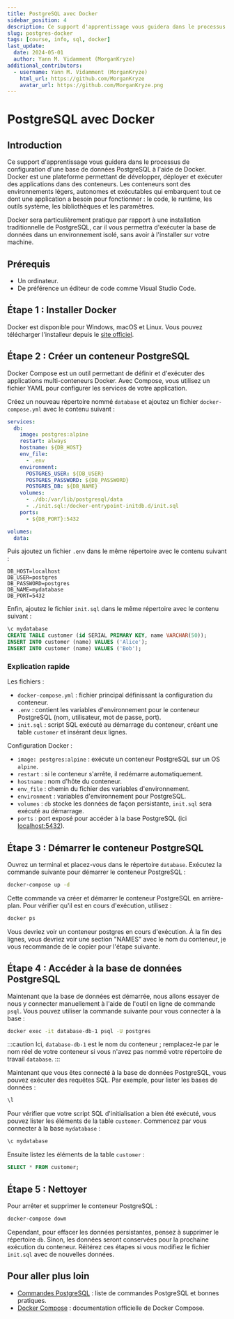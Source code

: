 ```yaml
---
title: PostgreSQL avec Docker
sidebar_position: 4
description: Ce support d'apprentissage vous guidera dans le processus de configuration d'une base de données PostgreSQL à l'aide de Docker.
slug: postgres-docker
tags: [course, info, sql, docker]
last_update:
  date: 2024-05-01
  author: Yann M. Vidamment (MorganKryze)
additional_contributors:
  - username: Yann M. Vidamment (MorganKryze)
    html_url: https://github.com/MorganKryze
    avatar_url: https://github.com/MorganKryze.png
---
```


# PostgreSQL avec Docker

## Introduction

Ce support d'apprentissage vous guidera dans le processus de configuration d'une base de données PostgreSQL à l'aide de Docker. Docker est une plateforme permettant de développer, déployer et exécuter des applications dans des conteneurs. Les conteneurs sont des environnements légers, autonomes et exécutables qui embarquent tout ce dont une application a besoin pour fonctionner : le code, le runtime, les outils système, les bibliothèques et les paramètres.

Docker sera particulièrement pratique par rapport à une installation traditionnelle de PostgreSQL, car il vous permettra d'exécuter la base de données dans un environnement isolé, sans avoir à l'installer sur votre machine.

## Prérequis

- Un ordinateur.
- De préférence un éditeur de code comme Visual Studio Code.

## Étape 1 : Installer Docker

Docker est disponible pour Windows, macOS et Linux. Vous pouvez télécharger l'installeur depuis le [site officiel](https://www.docker.com/products/docker-desktop).

## Étape 2 : Créer un conteneur PostgreSQL

Docker Compose est un outil permettant de définir et d'exécuter des applications multi-conteneurs Docker. Avec Compose, vous utilisez un fichier YAML pour configurer les services de votre application.

Créez un nouveau répertoire nommé `database` et ajoutez un fichier `docker-compose.yml` avec le contenu suivant :

```yaml
services:
  db:
    image: postgres:alpine
    restart: always
    hostname: ${DB_HOST}
    env_file:
      - .env
    environment:
      POSTGRES_USER: ${DB_USER}
      POSTGRES_PASSWORD: ${DB_PASSWORD}
      POSTGRES_DB: ${DB_NAME}
    volumes:
      - ./db:/var/lib/postgresql/data
      - ./init.sql:/docker-entrypoint-initdb.d/init.sql
    ports:
      - ${DB_PORT}:5432

volumes:
  data:
```

Puis ajoutez un fichier `.env` dans le même répertoire avec le contenu suivant :

```env
DB_HOST=localhost
DB_USER=postgres
DB_PASSWORD=postgres
DB_NAME=mydatabase
DB_PORT=5432
```

Enfin, ajoutez le fichier `init.sql` dans le même répertoire avec le contenu suivant :

```sql
\c mydatabase
CREATE TABLE customer (id SERIAL PRIMARY KEY, name VARCHAR(50));
INSERT INTO customer (name) VALUES ('Alice');
INSERT INTO customer (name) VALUES ('Bob');
```

### Explication rapide

Les fichiers :

- `docker-compose.yml` : fichier principal définissant la configuration du conteneur.
- `.env` : contient les variables d'environnement pour le conteneur PostgreSQL (nom, utilisateur, mot de passe, port).
- `init.sql` : script SQL exécuté au démarrage du conteneur, créant une table `customer` et insérant deux lignes.

Configuration Docker :

- `image: postgres:alpine` : exécute un conteneur PostgreSQL sur un OS `alpine`.
- `restart` : si le conteneur s'arrête, il redémarre automatiquement.
- `hostname` : nom d'hôte du conteneur.
- `env_file` : chemin du fichier des variables d'environnement.
- `environment` : variables d'environnement pour PostgreSQL.
- `volumes` : `db` stocke les données de façon persistante, `init.sql` sera exécuté au démarrage.
- `ports` : port exposé pour accéder à la base PostgreSQL (ici [localhost:5432](http://localhost:5432)).

## Étape 3 : Démarrer le conteneur PostgreSQL

Ouvrez un terminal et placez-vous dans le répertoire `database`. Exécutez la commande suivante pour démarrer le conteneur PostgreSQL :

```bash
docker-compose up -d
```

Cette commande va créer et démarrer le conteneur PostgreSQL en arrière-plan. Pour vérifier qu'il est en cours d'exécution, utilisez :

```bash
docker ps
```

Vous devriez voir un conteneur postgres en cours d'exécution. À la fin des lignes, vous devriez voir une section "NAMES" avec le nom du conteneur, je vous recommande de le copier pour l'étape suivante.

## Étape 4 : Accéder à la base de données PostgreSQL

Maintenant que la base de données est démarrée, nous allons essayer de nous y connecter manuellement à l'aide de l'outil en ligne de commande `psql`. Vous pouvez utiliser la commande suivante pour vous connecter à la base :

```bash
docker exec -it database-db-1 psql -U postgres
```

:::caution
Ici, `database-db-1` est le nom du conteneur ; remplacez-le par le nom réel de votre conteneur si vous n'avez pas nommé votre répertoire de travail `database`.
:::

Maintenant que vous êtes connecté à la base de données PostgreSQL, vous pouvez exécuter des requêtes SQL. Par exemple, pour lister les bases de données :

```sql
\l
```

Pour vérifier que votre script SQL d'initialisation a bien été exécuté, vous pouvez lister les éléments de la table `customer`. Commencez par vous connecter à la base `mydatabase` :

```sql
\c mydatabase
```

Ensuite listez les éléments de la table `customer` :

```sql
SELECT * FROM customer;
```

## Étape 5 : Nettoyer

Pour arrêter et supprimer le conteneur PostgreSQL :

```bash
docker-compose down
```

Cependant, pour effacer les données persistantes, pensez à supprimer le répertoire `db`. Sinon, les données seront conservées pour la prochaine exécution du conteneur. Réitérez ces étapes si vous modifiez le fichier `init.sql` avec de nouvelles données.

## Pour aller plus loin

- [Commandes PostgreSQL](https://tomcam.github.io/postgres/) : liste de commandes PostgreSQL et bonnes pratiques.
- [Docker Compose](https://docs.docker.com/compose/) : documentation officielle de Docker Compose.
